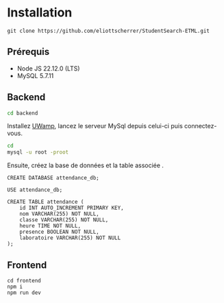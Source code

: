 # Installation

```
git clone https://github.com/eliottscherrer/StudentSearch-ETML.git
```

## Prérequis
- Node JS 22.12.0 (LTS)
- MySQL 5.7.11

## Backend
```bash
cd backend
```

Installez [UWamp](https://www.uwamp.com/fr/?page=download), lancez le serveur MySql depuis celui-ci puis connectez-vous.
```bash
cd 
mysql -u root -proot
```

Ensuite, créez la base de données et la table associée .
```
CREATE DATABASE attendance_db;

USE attendance_db;

CREATE TABLE attendance (
    id INT AUTO_INCREMENT PRIMARY KEY,
    nom VARCHAR(255) NOT NULL,
    classe VARCHAR(255) NOT NULL,
    heure TIME NOT NULL,
    presence BOOLEAN NOT NULL,
    laboratoire VARCHAR(255) NOT NULL
);
```

## Frontend
```
cd frontend
npm i
npm run dev
```
